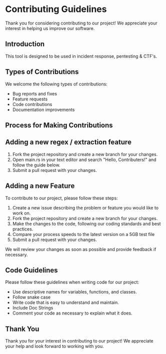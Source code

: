 # Contributing Guidelines

Thank you for considering contributing to our project! We appreciate your interest in helping us improve our software.

## Introduction
This tool is designed to be used in incident response, pentesting & CTF's.

## Types of Contributions

We welcome the following types of contributions:
- Bug reports and fixes
- Feature requests
- Code contributions
- Documentation improvements

## Process for Making Contributions

## Adding a new regex / extraction feature
1. Fork the project repository and create a new branch for your changes.
2. Open main.rs in your text editor and search "Hello, Contributers!" and follow the guide below.
3. Submit a pull request with your changes. 

## Adding a new Feature
To contribute to our project, please follow these steps:
1. Create a new issue describing the problem or feature you would like to work on.
2. Fork the project repository and create a new branch for your changes.
3. Make the changes to the code, following our coding standards and best practices.
4. Compare your process speeds to the latest version on a 5GB test file
5. Submit a pull request with your changes.

We will review your changes as soon as possible and provide feedback if necessary.

## Code Guidelines

Please follow these guidelines when writing code for our project:

- Use descriptive names for variables, functions, and classes.
- Follow snake case
- Write code that is easy to understand and maintain.
- Include Doc Strings
- Comment your code as necessary to explain what it does.

## Thank You

Thank you for your interest in contributing to our project! We appreciate your help and look forward to working with you.
